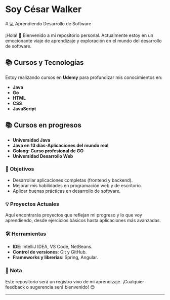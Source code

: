 <h1>Soy César Walker</h1>
# 💻 Aprendiendo Desarrollo de Software

¡Hola! 👋 Bienvenido a mi repositorio personal. Actualmente estoy en un emocionante viaje de aprendizaje y exploración en el mundo del desarrollo de software. 

## 📚 Cursos y Tecnologías
Estoy realizando cursos en **Udemy** para profundizar mis conocimientos en:
- **Java**
- **Go**
- **HTML**
- **CSS**
- **JavaScript**
##  📚 Cursos en progresos
- **Universidad Java**
- **Java en 13 días-Aplicaciones del mundo real**
- **Golang: Curso profesional de GO**
- **Universidad Desarrollo Web**

### 🚀 Objetivos
- Desarrollar aplicaciones completas (frontend y backend).
- Mejorar mis habilidades en programación web y de escritorio.
- Aplicar buenas prácticas en desarrollo de software.

### 💡 Proyectos Actuales
Aquí encontrarás proyectos que reflejan mi progreso y lo que voy aprendiendo, desde ejercicios básicos hasta aplicaciones más avanzadas.

### 🛠️ Herramientas
- **IDE**: IntelliJ IDEA, VS Code, NetBeans.
- **Control de versiones**: Git y GitHub.
- **Frameworks y librerías**: Spring, Angular.

### 📌 Nota
Este repositorio será un registro vivo de mi aprendizaje. ¡Cualquier feedback o sugerencia será bienvenido! 😊

---
